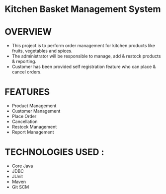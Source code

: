 # Kitchen Basket Management System 

# OVERVIEW

- This project is to perform order management for kitchen products like fruits, vegetables and spices.
- The administrator will be responsible to manage, add & restock products  & reporting.
- Customer has been provided self registration feature who can place & cancel orders.
	
# FEATURES
- Product Management
- Customer Management
- Place Order
- Cancellation
- Restock Management
- Report Management

# TECHNOLOGIES USED :
- Core Java
- JDBC
- JUnit
- Maven
- Git SCM

	
